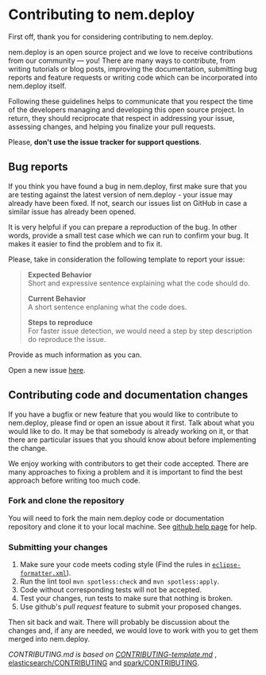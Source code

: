 # Contributing to nem.deploy

First off, thank you for considering contributing to nem.deploy.

nem.deploy is an open source project and we love to receive contributions from
our community — you! There are many ways to contribute, from writing tutorials or blog
posts, improving the documentation, submitting bug reports and feature requests or
writing code which can be incorporated into nem.deploy itself.

Following these guidelines helps to communicate that you respect the time of
the developers managing and developing this open source project. In return,
they should reciprocate that respect in addressing your issue, assessing changes,
and helping you finalize your pull requests.

Please, **don't use the issue tracker for support questions**.

## Bug reports

If you think you have found a bug in nem.deploy, first make sure that you
are testing against the latest version of nem.deploy - your issue may already
have been fixed. If not, search our issues list on GitHub in case a similar
issue has already been opened.

It is very helpful if you can prepare a reproduction of the bug. In other words,
provide a small test case which we can run to confirm your bug. It makes it easier to
find the problem and to fix it.

Please, take in consideration the following template to report your issue:

> **Expected Behavior**\
> Short and expressive sentence explaining what the code should do.
>
> **Current Behavior**\
> A short sentence enplaning what the code does.
>
> **Steps to reproduce**\
> For faster issue detection, we would need a step by step description do reproduce the issue.

Provide as much information as you can.

Open a new issue [here][github-issues].

## Contributing code and documentation changes

If you have a bugfix or new feature that you would like to contribute to nem.deploy, please find or open an issue
about it first. Talk about what you would like to do. It may be that somebody is already working on it, or that there
are particular issues that you should know about before implementing the change.

We enjoy working with contributors to get their code accepted. There are many approaches to fixing a problem and it is
important to find the best approach before writing too much code.

### Fork and clone the repository

You will need to fork the main nem.deploy code or documentation repository and clone
it to your local machine. See [github help page](https://help.github.com/articles/fork-a-repo/) for help.

### Submitting your changes

1. Make sure your code meets coding style (Find the rules in [`eclipse-formatter.xml`](eclipse-formatter.xml)).
2. Run the lint tool `mvn spotless:check` and `mvn spotless:apply`.
3. Code without corresponding tests will not be accepted.
4. Test your changes, run tests to make sure that nothing is broken.
5. Use github's *pull request* feature to submit your proposed changes.

Then sit back and wait. There will probably be discussion about the changes and, if any are needed, we would love to work with you to get them merged into nem.deploy.

*CONTRIBUTING.md is based on [CONTRIBUTING-template.md](https://github.com/nayafia/contributing-template/blob/master/CONTRIBUTING-template.md)* , [elasticsearch/CONTRIBUTING](https://github.com/elastic/elasticsearch/blob/master/CONTRIBUTING.md) and [spark/CONTRIBUTING](https://github.com/apache/spark/blob/master/CONTRIBUTING.md).

[github-issues]: https://github.com/NemProject/nem.deploy/issues
